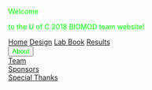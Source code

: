 <html>
<head>
<link rel="stylesheet" href="https://cdnjs.cloudflare.com/ajax/libs/font-awesome/4.7.0/css/font-awesome.min.css">
<style>
*
   {color:lime}
   {
    box-sizing: border-box;
}

body {
    margin: 0;
}

.navbar {
    overflow: hidden;
    background-color: #111;
    font-family: Arial, Helvetica, sans-serif;
}

.navbar a {
    float: left;
    font-size: 16px;
    color: lime;
    text-align: center;
    padding: 14px 32px;
    text-decoration: none;
}

.dropdown {
    float: left;
    overflow: hidden;
}

.dropdown .dropbtn {
    font-size: 32px;    
    border: none;
    outline: none;
    color: lime;
    padding: 14px 32px;
    background-color: #111;
    font: inherit;
    margin: 0;
}

.navbar a:hover, .dropdown:hover .dropbtn {
    background-color: navy;
}

.dropdown-content {
    display: none;
    position: absolute;
    background-color: 111;
    width: 100%;
    left: 0;
    box-shadow: 0px 8px 16px 0px rgba(0,0,0,0.2);
    z-index: 1;
}

.dropdown-content .header {
    background: lime;
    padding: 0px;
    color: lime;
}

.dropdown:hover .dropdown-content {
    display: block;
}

/* Create three equal columns that floats next to each other */
.column {
    float: left;
    width: 33.33%;
    padding: 10px;
    background-color: #111;
    height: 75px;
}

.column a {
    float: none;
    color: lime;
    padding: 16px;
    text-decoration: none;
    display: block;
    text-align: left;
}

.column a:hover {
    background-color: navy;
}

/* Clear floats after the columns */
.row:after {
    content: "";
    display: table;
    clear: both;
}
</style>
</head>
<body>
    <h>Welcome</h>
    <p> to the U of C 2018 BIOMOD team website!</p>

<div class="navbar">
  <a href="#home">Home</a>
  <a href="#news">Design</a>
  <a href="#news">Lab Book</a>
  <a href="#news">Results</a>
  <div class="dropdown">
    <button class="dropbtn">About
      <i class="fa fa-caret-down"></i>
    </button>
    <div class="dropdown-content">
      <div class="header">
      </div>   
      <div class="row">
        <div class="column">
          <a href="#">Team</a>
        </div>
        <div class="column">
          <a href="#">Sponsors</a>
             </div>
          <div class="column">
          <a href="#">Special Thanks</a>
        </div>
        </div>
      </div>
    </div>
  </div> 
</div>



</body>
</html>
